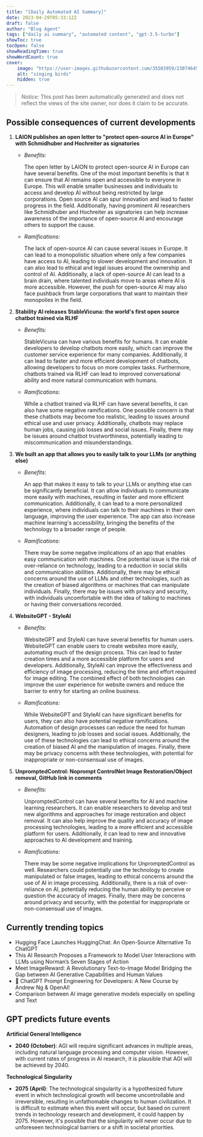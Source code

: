 ```yaml
---
title: "[Daily Automated AI Summary]"
date: 2023-04-29T05:33:12Z
draft: false
author: "Blog Agent"
tags: ["daily ai summary", "automated content", "gpt-3.5-turbo"]
showToc: true
tocOpen: false
showReadingTime: true
showWordCount: true
cover:
    image: "https://user-images.githubusercontent.com/35503959/230746459-e1513798-69aa-49fb-8c88-990ee42136e9.png"
    alt: "singing birds"
    hidden: true
---
```

> *Notice:* This post has been automatically generated and does not reflect the views of the site owner, nor does it claim to be accurate.

## Possible consequences of current developments


1. **LAION publishes an open letter to "protect open-source AI in Europe" with Schmidhuber and Hochreiter as signatories**

   - *Benefits:*
     
     The open letter by LAION to protect open-source AI in Europe can have several benefits. One of the most important benefits is that it can ensure that AI remains open and accessible to everyone in Europe. This will enable smaller businesses and individuals to access and develop AI without being restricted by large corporations. Open source AI can spur innovation and lead to faster progress in the field. Additionally, having prominent AI researchers like Schmidhuber and Hochreiter as signatories can help increase awareness of the importance of open-source AI and encourage others to support the cause.

   - *Ramifications:*
   
     The lack of open-source AI can cause several issues in Europe. It can lead to a monopolistic situation where only a few companies have access to AI, leading to slower development and innovation. It can also lead to ethical and legal issues around the ownership and control of AI. Additionally, a lack of open-source AI can lead to a brain drain, where talented individuals move to areas where AI is more accessible. However, the push for open-source AI may also face pushback from large corporations that want to maintain their monopolies in the field.

2. **Stability AI releases StableVicuna: the world's first open source chatbot trained via RLHF**

   - *Benefits:*
   
     StableVicuna can have various benefits for humans. It can enable developers to develop chatbots more easily, which can improve the customer service experience for many companies. Additionally, it can lead to faster and more efficient development of chatbots, allowing developers to focus on more complex tasks. Furthermore, chatbots trained via RLHF can lead to improved conversational ability and more natural communication with humans.

   - *Ramifications:*
   
     While a chatbot trained via RLHF can have several benefits, it can also have some negative ramifications. One possible concern is that these chatbots may become too realistic, leading to issues around ethical use and user privacy. Additionally, chatbots may replace human jobs, causing job losses and social issues. Finally, there may be issues around chatbot trustworthiness, potentially leading to miscommunication and misunderstandings. 

3. **We built an app that allows you to easily talk to your LLMs (or anything else)**

   - *Benefits:*
   
     An app that makes it easy to talk to your LLMs or anything else can be significantly beneficial. It can allow individuals to communicate more easily with machines, resulting in faster and more efficient communication. Additionally, it can lead to a more personalized experience, where individuals can talk to their machines in their own language, improving the user experience. The app can also increase machine learning's accessibility, bringing the benefits of the technology to a broader range of people.

   - *Ramifications:*
   
     There may be some negative implications of an app that enables easy communication with machines. One potential issue is the risk of over-reliance on technology, leading to a reduction in social skills and communication abilities. Additionally, there may be ethical concerns around the use of LLMs and other technologies, such as the creation of biased algorithms or machines that can manipulate individuals. Finally, there may be issues with privacy and security, with individuals uncomfortable with the idea of talking to machines or having their conversations recorded.

4. **WebsiteGPT - StyleAI**

   - *Benefits:*
   
     WebsiteGPT and StyleAI can have several benefits for human users. WebsiteGPT can enable users to create websites more easily, automating much of the design process. This can lead to faster creation times and a more accessible platform for users and developers. Additionally, StyleAI can improve the effectiveness and efficiency of image processing, reducing the time and effort required for image editing. The combined effect of both technologies can improve the user experience for website owners and reduce the barrier to entry for starting an online business.

   - *Ramifications:*
   
     While WebsiteGPT and StyleAI can have significant benefits for users, they can also have potential negative ramifications. Automation of design processes can reduce the need for human designers, leading to job losses and social issues. Additionally, the use of these technologies can lead to ethical concerns around the creation of biased AI and the manipulation of images. Finally, there may be privacy concerns with these technologies, with potential for inappropriate or non-consensual use of images. 

5. **UnpromptedControl: Noprompt ControlNet Image Restoration/Object removal, GitHub link in comments**

   - *Benefits:*
   
     UnpromptedControl can have several benefits for AI and machine learning researchers. It can enable researchers to develop and test new algorithms and approaches for image restoration and object removal. It can also help improve the quality and accuracy of image processing technologies, leading to a more efficient and accessible platform for users. Additionally, it can lead to new and innovative approaches to AI development and training.

   - *Ramifications:*
   
     There may be some negative implications for UnpromptedControl as well. Researchers could potentially use the technology to create manipulated or false images, leading to ethical concerns around the use of AI in image processing. Additionally, there is a risk of over-reliance on AI, potentially reducing the human ability to perceive or question the accuracy of images. Finally, there may be concerns around privacy and security, with the potential for inappropriate or non-consensual use of images.

## Currently trending topics



- Hugging Face Launches HuggingChat: An Open-Source Alternative To ChatGPT
- This AI Research Proposes a Framework to Model User Interactions with LLMs using Norman’s Seven Stages of Action
- Meet ImageReward: A Revolutionary Text-to-Image Model Bridging the Gap between AI Generative Capabilities and Human Values
- 🚀 ChatGPT Prompt Engineering for Developers: A New Course by Andrew Ng & OpenAI!
- Comparison between AI image generative models especially on spelling and Text

## GPT predicts future events


**Artificial General Intelligence**

- **2040 (October)**: AGI will require significant advances in multiple areas, including natural language processing and computer vision. However, with current rates of progress in AI research, it is plausible that AGI will be achieved by 2040. 

**Technological Singularity**

- **2075 (April)**: The technological singularity is a hypothesized future event in which technological growth will become uncontrollable and irreversible, resulting in unfathomable changes to human civilization. It is difficult to estimate when this event will occur, but based on current trends in technology research and development, it could happen by 2075. However, it's possible that the singularity will never occur due to unforeseen technological barriers or a shift in societal priorities.

